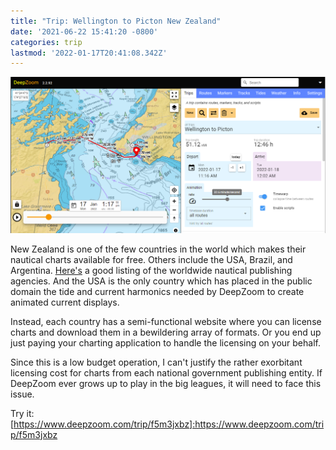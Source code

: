 ```yaml
---
title: "Trip: Wellington to Picton New Zealand"
date: '2021-06-22 15:41:20 -0800'
categories: trip
lastmod: '2022-01-17T20:41:08.342Z'
---
```



[![](/assets/images/wellington-picton.png)](https://www.deepzoom.com/trip/9ngxyhjz)



New Zealand is one of the few countries in the world which makes their nautical charts available for free.
Others include the USA, Brazil, and Argentina.  [Here's](http://nauticalfree.free.fr/onepage.html#BE:VH) a good listing of the worldwide nautical publishing agencies.  And the USA is the only country which has placed in the public domain the tide and current
harmonics needed by DeepZoom to create animated current displays.

Instead, each country has a semi-functional website where you can license charts and download them in a bewildering array of formats.
Or you end up just paying your charting application to handle the licensing on your behalf.

Since this is a low budget operation, I can't justify the rather exorbitant licensing cost for charts from each national government publishing entity.
If DeepZoom ever grows up to play in the big leagues, it will need to face this issue.



Try it: [https://www.deepzoom.com/trip/f5m3jxbz]:https://www.deepzoom.com/trip/f5m3jxbz


